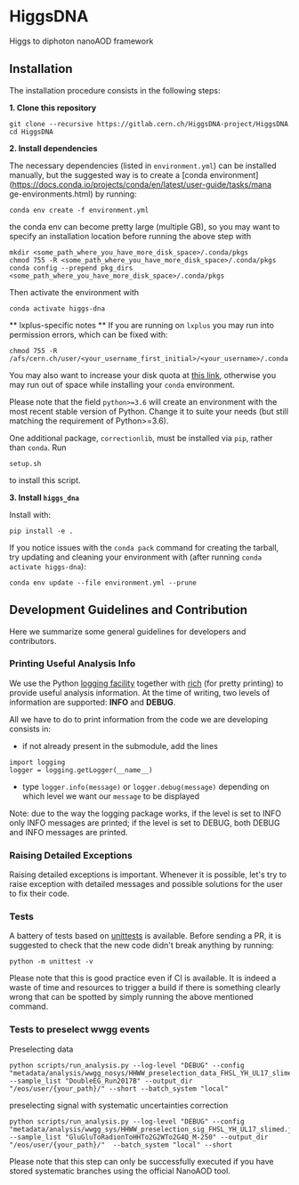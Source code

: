 # HiggsDNA  
Higgs to diphoton nanoAOD framework  
  
## Installation  
  
The installation procedure consists in the following steps:  
  
**1. Clone this repository**  
```  
git clone --recursive https://gitlab.cern.ch/HiggsDNA-project/HiggsDNA  
cd HiggsDNA  
```  
**2. Install dependencies**  
  
The necessary dependencies (listed in ```environment.yml```) can be installed manually, but the suggested way is to create a [conda environment](https://docs.conda.io/projects/conda/en/latest/user-guide/tasks/mana  
ge-environments.html) by running:  
```  
conda env create -f environment.yml  
```  
the conda env can become pretty large (multiple GB), so you may want to specify an installation location before running the above step with
```
mkdir <some_path_where_you_have_more_disk_space>/.conda/pkgs
chmod 755 -R <some_path_where_you_have_more_disk_space>/.conda/pkgs
conda config --prepend pkg_dirs <some_path_where_you_have_more_disk_space>/.conda/pkgs
```
Then activate the environment with
```
conda activate higgs-dna
```
** lxplus-specific notes **
If you are running on `lxplus` you may run into permission errors, which can be fixed with:
```
chmod 755 -R /afs/cern.ch/user/<your_username_first_initial>/<your_username>/.conda
```
You may also want to increase your disk quota at [this link](https://resources.web.cern.ch/resources/Manage/EOS/Default.aspx), otherwise you may run out of space while installing your `conda` environment.

Please note that the field ```python>=3.6``` will create an environment with the most recent stable version of Python. Change it to suite your needs (but still matching the requirement of Python>=3.6).  

One additional package, `correctionlib`, must be installed via `pip`, rather than `conda`. Run
```
setup.sh
```
to install this script.
  
**3. Install ```higgs_dna```**  
  
Install with:
```  
pip install -e .  
```  

If you notice issues with the ```conda pack``` command for creating the tarball, try updating and cleaning your environment with (after running ```conda activate higgs-dna```):
```
conda env update --file environment.yml --prune
```

## Development Guidelines and Contribution
Here we summarize some general guidelines for developers and contributors.

### Printing Useful Analysis Info
We use the Python [logging facility](https://docs.python.org/3/library/logging.html) together with [rich](https://github.com/willmcgugan/rich) (for pretty printing) to provide useful analysis information. At the time of writing, two levels of information are supported: **INFO** and **DEBUG**.

All we have to do to print information from the code we are developing consists in:

- if not already present in the submodule, add the lines 
```
import logging
logger = logging.getLogger(__name__)
```
- type ```logger.info(message)``` or ```logger.debug(message)``` depending on which level we want our ```message``` to be displayed

Note: due to the way the logging package works, if the level is set to INFO only INFO messages are printed; if the level is set to DEBUG, both DEBUG and INFO messages are printed.

### Raising Detailed Exceptions

Raising detailed exceptions is important. Whenever it is possible, let's try to raise exception with detailed messages and possible solutions for the user to fix their code.

### Tests

A battery of tests based on [unittests](https://docs.python.org/3/library/unittest.html) is available. Before sending a PR, it is suggested to check that the new code didn't break anything by running:

```
python -m unittest -v
``` 

Please note that this is good practice even if CI is available. It is indeed a waste of time and resources to trigger a build if there is something clearly wrong that can be spotted by simply running the above mentioned command.
### Tests to preselect wwgg events
Preselecting data

```
python scripts/run_analysis.py --log-level "DEBUG" --config "metadata/analysis/wwgg_nosys/HHWW_preselection_data_FHSL_YH_UL17_slimed.json" --sample_list "DoubleEG_Run2017B" --output_dir "/eos/user/{your_path}/" --short --batch_system "local"
```

preselecting signal with systematic uncertainties correction
```
python scripts/run_analysis.py --log-level "DEBUG" --config "metadata/analysis/wwgg_sys/HHWW_preselection_sig_FHSL_YH_UL17_slimed.json" --sample_list "GluGluToRadionToHHTo2G2WTo2G4Q_M-250" --output_dir "/eos/user/{your_path}/"  --batch_system "local" --short
```
Please note that this step can only be successfully executed if you have stored systematic branches using the official NanoAOD tool.